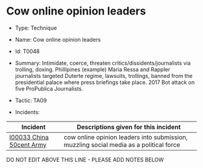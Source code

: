 # Cow online opinion leaders

* Type: Technique

* Name: Cow online opinion leaders

* Id: T0048

* Summary: Intimidate, coerce, threaten critics/dissidents/journalists via trolling, doxing. Phillipines (example) Maria Ressa and Rappler journalists targeted Duterte regime, lawsuits, trollings, banned from the presidential palace where press briefings take place. 2017 Bot attack on five ProPublica Journalists.

* Tactic: TA09

* Incidents:

| Incident | Descriptions given for this incident |
| -------- | -------------------- |
| [I00033 China 50cent Army](../incidents/I00033.md) | cow online opinion leaders into submission, muzzling social media as a political force |

DO NOT EDIT ABOVE THIS LINE - PLEASE ADD NOTES BELOW